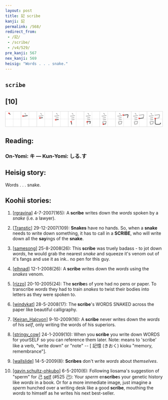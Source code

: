 ```yaml
---
layout: post
title: 記 scribe
kanji: 記
permalink: /568/
redirect_from:
 - /記/
 - /scribe/
 - /v4/529/
pre_kanji: 567
nex_kanji: 569
heisig: "Words . . . snake."
---
```


## `scribe`

## [10]

<div class="stroke"><img src="../images/E8A898.png" /></div>

## Reading:

### On-Yomi: キ &mdash; Kun-Yomi: しる.す

## Heisig story:

Words . . . snake.

## Koohii stories:

1) [<a href="http://kanji.koohii.com/profile/rgravina">rgravina</a>] 4-7-2007(165): A<strong> scribe</strong> writes down the <em>words</em> spoken by a <em>snake</em> (i.e. a lawyer).

2) [<a href="http://kanji.koohii.com/profile/Transtic">Transtic</a>] 29-12-2007(109): <strong>Snakes</strong> have no hands. So, when a <strong>snake</strong> needs to write down something, it has to call in a <strong>SCRIBE</strong>, who will write down all the <strong>say</strong>ings of the <strong>snake</strong>.

3) [<a href="http://kanji.koohii.com/profile/samesong">samesong</a>] 25-8-2008(26): This<strong> scribe</strong> was truely badass - to jot down <em>words</em>, he would grab the nearest <em>snake</em> and squeeze it&#039;s venom out of it&#039;s fangs and use it as ink.. no pen for this guy.

4) [<a href="http://kanji.koohii.com/profile/elhnad">elhnad</a>] 12-1-2008(26): A<strong> scribe</strong> writes down the <em>words</em> using the <em>snakes</em> venom.

5) [<a href="http://kanji.koohii.com/profile/rizzo">rizzo</a>] 20-10-2005(24): The<strong> scribe</strong>s of yore had no pens or paper. To transcribe <em>words</em> they had to train<em> snakes</em> to twist their bodies into letters as they were spoken to.

6) [<a href="http://kanji.koohii.com/profile/windykat">windykat</a>] 28-5-2008(17): The<strong> scribe</strong>&#039;s WORDS SNAKED across the paper like beautiful calligraphy.

7) [<a href="http://kanji.koohii.com/profile/Keiran_Halcyon">Keiran_Halcyon</a>] 9-10-2009(16): A<strong> scribe</strong> never writes down the <em>words</em> of his <em>self</em>, only writing the words of his superiors.

8) [<a href="http://kanji.koohii.com/profile/stringy_cow">stringy_cow</a>] 24-1-2009(10): When you<strong> scribe</strong> you write down WORDS for yourSELF so you can reference them later. Note: means to &#039;scribe&#039; like a verb, &quot;write down&quot; or &quot;note&quot; -- [ 記憶 (きおく) kioku &quot;memory, remembrance&quot;].

9) [<a href="http://kanji.koohii.com/profile/wallslide">wallslide</a>] 14-5-2009(8): <strong>Scribes</strong> don&#039;t write <em>words</em> about <em>themselves</em>.

10) [<a href="http://kanji.koohii.com/profile/gavin.schultz-ohkubo">gavin.schultz-ohkubo</a>] 6-5-2010(6): Following liosama&#039;s suggestion of &quot;sperm&quot; for 己 <a href="../v4/525">self</a> (#525 己): Your <em>sperm</em> en<strong>scribe</strong>s your genetic history like <em>words</em> in a book. Or for a more immediate image, just imagine a <em>sperm</em> hunched over a writing desk like a good<strong> scribe</strong>, mouthing the <em>words</em> to himself as he writes his next best-seller.
